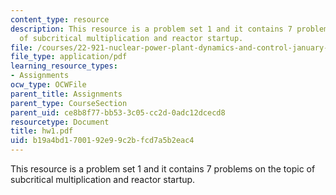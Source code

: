 ```yaml
---
content_type: resource
description: This resource is a problem set 1 and it contains 7 problems on the topic
  of subcritical multiplication and reactor startup.
file: /courses/22-921-nuclear-power-plant-dynamics-and-control-january-iap-2006/b19a4bd1700192e99c2bfcd7a5b2eac4_hw1.pdf
file_type: application/pdf
learning_resource_types:
- Assignments
ocw_type: OCWFile
parent_title: Assignments
parent_type: CourseSection
parent_uid: ce8b8f77-bb53-3c05-cc2d-0adc12dcecd8
resourcetype: Document
title: hw1.pdf
uid: b19a4bd1-7001-92e9-9c2b-fcd7a5b2eac4
---
```

This resource is a problem set 1 and it contains 7 problems on the topic of subcritical multiplication and reactor startup.

